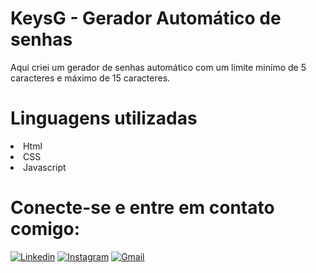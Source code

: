 # KeysG - Gerador Automático de senhas

Aqui criei um gerador de senhas automático com um limite minímo de 5 caracteres e máximo de 15 caracteres.

# Linguagens utilizadas
<li> Html 
<li> CSS
<li> Javascript
  
# Conecte-se e entre em contato comigo: 

[![Linkedin](https://img.shields.io/badge/LinkedIn-0077B5?style=for-the-badge&logo=linkedin&logoColor=white
)](https://www.linkedin.com/in/gustavoarmelin/)
[![Instagram](https://img.shields.io/badge/Instagram-E4405F?style=for-the-badge&logo=instagram&logoColor=white
)](https://www.instagram.com/armelingu/)
[![Gmail](https://img.shields.io/badge/Gmail-D14836?style=for-the-badge&logo=gmail&logoColor=white
)](https://mail.google.com/mail/u/0/?tab=rm&ogbl#inbox)


  
